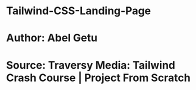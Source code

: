 # Tailwind-CSS-Landing-Page

# Author: Abel Getu
# Source: Traversy Media: Tailwind Crash Course | Project From Scratch
